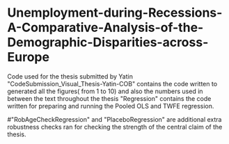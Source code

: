# Unemployment-during-Recessions-A-Comparative-Analysis-of-the-Demographic-Disparities-across-Europe
Code used for the thesis submitted by Yatin
"CodeSubmission_Visual_Thesis-Yatin-COB" contains the code written to generated all the figures( from 1 to 10) and also the numbers used in between the text throughout the thesis
"Regression" contains the code written for preparing and running the Pooled OLS and TWFE regression.

#"RobAgeCheckRegression" and "PlaceboRegression" are additional extra robustness checks ran for checking the strength of the central claim of the thesis.


